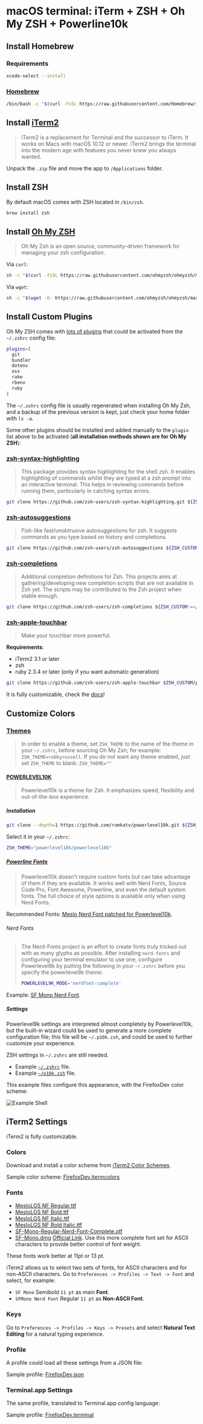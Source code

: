 # macOS terminal: iTerm + ZSH + Oh My ZSH + Powerline10k

## Install Homebrew
### Requirements
```bash
xcode-select --install
```

### [Homebrew](https://brew.sh/)
```bash
/bin/bash -c "$(curl -fsSL https://raw.githubusercontent.com/Homebrew/install/master/install.sh)"
```


## Install [iTerm2](https://www.iterm2.com/downloads.html)
>iTerm2 is a replacement for Terminal and the successor to iTerm. It works on Macs with macOS 10.12 or newer. iTerm2 brings the terminal into the modern age with features you never knew you always wanted.

Unpack the `.zip` file and move the app to `/Applications` folder.

## Install ZSH
By default macOS comes with ZSH located in `/bin/zsh`.

```bash
brew install zsh
```

## Install [Oh My ZSH](https://github.com/ohmyzsh/ohmyzsh)
>Oh My Zsh is an open source, community-driven framework for managing your zsh configuration.

Via `curl`:
```bash
sh -c "$(curl -fsSL https://raw.githubusercontent.com/ohmyzsh/ohmyzsh/master/tools/install.sh)"
```

Via `wget`:
```bash
sh -c "$(wget -O- https://raw.githubusercontent.com/ohmyzsh/ohmyzsh/master/tools/install.sh)"
```

## Install Custom Plugins
Oh My ZSH comes with [lots of plugins](https://github.com/ohmyzsh/ohmyzsh/wiki/Plugins) that could be activated from the `~/.zshrc` config file:
```bash
plugins=(
  git
  bundler
  dotenv
  osx
  rake
  rbenv
  ruby
)
```

The `~/.zshrc` config file is usually regenerated when installing Oh My Zsh, and a backup of the previous version is kept, just check your home folder with `ls -a`.

Some other plugins should be installed and added manually to the `plugin` list above to be activated (**all installation methods shown are for Oh My ZSH**):

### [zsh-syntax-highlighting](https://github.com/zsh-users/zsh-syntax-highlighting)
>This package provides syntax highlighting for the shell zsh. It enables highlighting of commands whilst they are typed at a zsh prompt into an interactive terminal. This helps in reviewing commands before running them, particularly in catching syntax errors.
```bash
git clone https://github.com/zsh-users/zsh-syntax-highlighting.git ${ZSH_CUSTOM:-~/.oh-my-zsh/custom}/plugins/zsh-syntax-highlighting
```

### [zsh-autosuggestions](https://github.com/zsh-users/zsh-autosuggestions)
>Fish-like fast/unobtrusive autosuggestions for zsh.
>It suggests commands as you type based on history and completions.
```bash
git clone https://github.com/zsh-users/zsh-autosuggestions ${ZSH_CUSTOM:-~/.oh-my-zsh/custom}/plugins/zsh-autosuggestions
```

### [zsh-completions](https://github.com/zsh-users/zsh-completions)
>Additional completion definitions for Zsh.
>This projects aims at gathering/developing new completion scripts that are not available in Zsh yet. The scripts may be contributed to the Zsh project when stable enough.
```bash
git clone https://github.com/zsh-users/zsh-completions ${ZSH_CUSTOM:=~/.oh-my-zsh/custom}/plugins/zsh-completions
```

### [zsh-apple-touchbar](https://github.com/zsh-users/zsh-apple-touchbar)
>Make your touchbar more powerful.

**Requirements**:

- iTerm2 3.1 or later
- zsh
- ruby 2.3.4 or later (only if you want automatic generation)

```bash
git clone https://github.com/zsh-users/zsh-apple-touchbar $ZSH_CUSTOM/plugins/zsh-apple-touchbar
```

It is fully customizable, check the [docs](https://github.com/zsh-users/zsh-apple-touchbar#customization)!

## Customize Colors
### [Themes](https://github.com/ohmyzsh/ohmyzsh/wiki/Themes)
>In order to enable a theme, set `ZSH_THEME` to the name of the theme in your `~/.zshrc`, before sourcing Oh My Zsh; for example: `ZSH_THEME=robbyrussell`.
>If you do not want any theme enabled, just set `ZSH_THEME` to blank: `ZSH_THEME=""`

#### [POWERLEVEL10K](https://github.com/romkatv/powerlevel10k)
>Powerlevel10k is a theme for Zsh. It emphasizes speed, flexibility and out-of-the-box experience.

##### Installation
```bash
git clone --depth=1 https://github.com/romkatv/powerlevel10k.git ${ZSH_CUSTOM:-$HOME/.oh-my-zsh/custom}/themes/powerlevel10k
```

Select it in your  `~/.zshrc`:
```bash
ZSH_THEME="powerlevel10k/powerlevel10k"
```

##### [Powerline Fonts](https://github.com/Powerlevel9k/powerlevel9k/wiki/Install-Instructions#step-2-install-a-powerline-font)
>Powerlevel10k doesn't require custom fonts but can take advantage of them if they are available. It works well with Nerd Fonts, Source Code Pro, Font Awesome, Powerline, and even the default system fonts. The full choice of style options is available only when using Nerd Fonts.

Recommended Fonts: [Meslo Nerd Font patched for Powerlevel10k](https://github.com/romkatv/powerlevel10k#meslo-nerd-font-patched-for-powerlevel10k).

###### Nerd Fonts
>The Nerd-Fonts project is an effort to create fonts truly tricked out with as many glyphs as possible. After installing `nerd-fonts` and configuring your terminal emulator to use one, configure Powerlevel9k by putting the following in your `~/.zshrc` before you specify the powerlevel9k theme:
>```bash
>POWERLEVEL9K_MODE='nerdfont-complete'
>```

Example: [SF Mono Nerd Font](./SF-Mono-Regular-Nerd-Font-Complete.otf).

##### Settings
Powerlevel9k settings are interpreted almost completely by Powerlevel10k, but the built-in wizard could be used to generate a more complete configuration file; this file will be `~/.p10k.zsh`, and could be used to further customize your experience.

ZSH settings in `~/.zshrc` are still needed.

- Example [`~/.zshrc`](./zshrc_example.zsh) file.
- Example [`~/p10k.zsh`](./p10k_example.zsh) file.

This example files configure this appearance, with the FirefoxDev color scheme:

![Example Shell](example.png)

## iTerm2 Settings
iTerm2 is fully customizable.

### Colors
Download and install a color scheme from [iTerm2 Color Schemes](https://github.com/mbadolato/iTerm2-Color-Schemes).

Sample color scheme: [FirefoxDev.itermcolors](./FirefoxDev.itermcolors)

### Fonts
- [MesloLGS NF Regular.ttf](./MesloLGS%20NF%20Regular.ttf)
- [MesloLGS NF Bold.ttf](./MesloLGS%20NF%20Bold.ttf)
- [MesloLGS NF Italic.ttf](./MesloLGS%20NF%20Italic.ttf)
- [MesloLGS NF Bold Italic.ttf](./MesloLGS%20NF%20Bold%20Italic.ttf)
- [SF-Mono-Regular-Nerd-Font-Complete.otf](./SF-Mono-Regular-Nerd-Font-Complete.otf)
- [SF-Mono.dmg](./SF-Mono.dmg) [Official Link](https://developer.apple.com/fonts/). Use this more complete font set for ASCII characters to provide better control of font weight.

These fonts work better at 11pt or 13 pt.

iTerm2 allows us to select two sets of fonts, for ASCII characters and for non-ASCII characters. Go to `Preferences -> Profiles -> Text -> Font` and select, for example:

- `SF Mono` Semibold `11 pt` as main **Font**.
- `SFMono Nerd Font` Regular `11 pt` as **Non-ASCII Font**.

### Keys

Go to `Preferences -> Profiles -> Keys -> Presets` and select **Natural Text Editing** for a natural typing experience.

### Profile
A profile could load all these settings from a JSON file:

Sample profile: [FirefoxDev.json](./FirefoxDev.json)

### Terminal.app Settings
The same profile, translated to Terminal.app config language:

Sample profile: [FirefoxDev.terminal](./FirefoxDev.terminal)